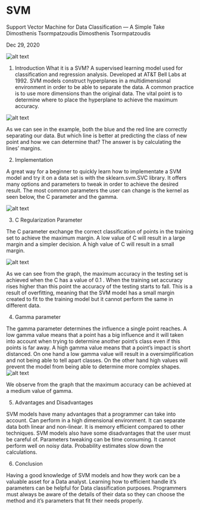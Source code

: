 # SVM

Support Vector Machine for Data Classification — A Simple Take
Dimosthenis Tsormpatzoudis
Dimosthenis Tsormpatzoudis

Dec 29, 2020




![alt text](https://miro.medium.com/max/2400/1*N5tEKi0Z0DpzleJX-ep9RA.png)
1. Introduction
What it is a SVM? A supervised learning model used for classification and regression analysis. Developed at AT&T Bell Labs at 1992. SVM models construct hyperplanes in a multidimensional environment in order to be able to separate the data. A common practice is to use more dimensions than the original data.
The vital point is to determine where to place the hyperplane to achieve the maximum accuracy.

![alt text](https://miro.medium.com/max/700/1*pqd5IGshad6X05CKQhnMsQ.png)

As we can see in the example, both the blue and the red line are correctly separating our data. But which line is better at predicting the class of new point and how we can determine that? The answer is by calculating the lines’ margins.

2. Implementation
 
A great way for a beginner to quickly learn how to implementate a SVM model and try it on a data set is with the sklearn.svm.SVC library. It offers many options and parameters to tweak in order to achieve the desired result.
The most common parameters the user can change is the kernel as seen below, the C parameter and the gamma.

![alt text](https://miro.medium.com/max/640/1*0xzZ8XUF0XGD9l_ORkfTrA.png)

3. C Regularization Parameter

The C parameter exchange the correct classification of points in the training set to achieve the maximum margin. A low value of C will result in a large margin and a simpler decision. A high value of C will result in a small margin.

![alt text](https://miro.medium.com/max/700/1*HhFggpUdCd2l1nOq6RcNHg.png)

As we can see from the graph, the maximum accuracy in the testing set is achieved when the C has a value of 0.1 . When the training set accuracy rises higher than this point the accuracy of the testing starts to fall. This is a result of overfitting, meaning that the SVM model has a small margin created to fit to the training model but it cannot perform the same in different data.

4. Gamma parameter

The gamma parameter determines the influence a single point reaches. A low gamma value means that a point has a big influence and it will taken into account when trying to determine another point’s class even if this points is far away. A high gamma value means that a point’s impact is short distanced. On one hand a low gamma value will result in a oversimplification and not being able to tell apart classes. On the other hand high values will prevent the model from being able to determine more complex shapes.
![alt text](https://miro.medium.com/max/700/1*3oTPcQGkr_aqJ-1HXV_xUg.png)

We observe from the graph that the maximum accuracy can be achieved at a medium value of gamma.

5. Advantages and Disadvantages

SVM models have many advantages that a programmer can take into account.
Can perform in a high dimensional environment.
It can separate data both linear and non-linear.
It is memory efficient compared to other techniques.
SVM models also have some disadvantages that the user must be careful of.
Parameters tweaking can be time consuming.
It cannot perform well on noisy data.
Probability estimates slow down the calculations.

6. Conclusion

Having a good knowledge of SVM models and how they work can be a valuable asset for a Data analyst. Learning how to efficient handle it’s parameters can be helpful for Data classification purposes. Programmers must always be aware of the details of their data so they can choose the method and it’s parameters that fit their needs properly.
